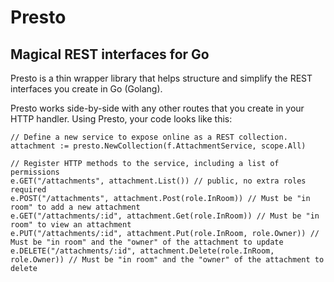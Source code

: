 # Presto
## Magical REST interfaces for Go

Presto is a thin wrapper library that helps structure and simplify the REST interfaces you create in Go (Golang). 

Presto works side-by-side with any other routes that you create in your HTTP handler.  Using Presto, your code looks like this:

```
// Define a new service to expose online as a REST collection.
attachment := presto.NewCollection(f.AttachmentService, scope.All)

// Register HTTP methods to the service, including a list of permissions
e.GET("/attachments", attachment.List()) // public, no extra roles required
e.POST("/attachments", attachment.Post(role.InRoom)) // Must be "in room" to add a new attachment
e.GET("/attachments/:id", attachment.Get(role.InRoom)) // Must be "in room" to view an attachment
e.PUT("/attachments/:id", attachment.Put(role.InRoom, role.Owner)) // Must be "in room" and the "owner" of the attachment to update
e.DELETE("/attachments/:id", attachment.Delete(role.InRoom, role.Owner)) // Must be "in room" and the "owner" of the attachment to delete
```
